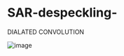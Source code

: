 # SAR-despeckling-
DIALATED CONVOLUTION



![image](https://user-images.githubusercontent.com/101333785/202059295-dc76be1f-f3c3-42c3-a2b9-29d728e8f665.png)
